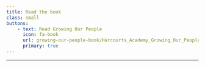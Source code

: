 ```yaml
---
title: Read the book
class: small
buttons:
    - text: Read Growing Our People
      icon: fa-book
      url: growing-our-people-book/Harcourts_Academy_Growing_Our_People.pdf
      primary: true
---
```


___
